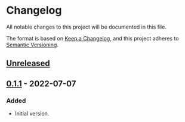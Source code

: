 # Changelog
All notable changes to this project will be documented in this file.

The format is based on [Keep a Changelog](https://keepachangelog.com/en/1.0.0/),
and this project adheres to [Semantic Versioning](https://semver.org/spec/v2.0.0.html).

## [Unreleased]

## [0.1.1] - 2022-07-07
### Added
- Initial version.

[Unreleased]: https://github.com/simonlehmann/devise-acquirable/compare/v0.1.1...HEAD
[0.1.1]: https://github.com/simonlehmann/devise-acquirable/releases/tag/v0.1.1
